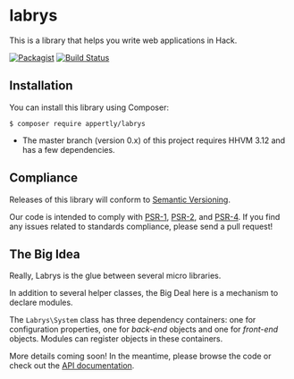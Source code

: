 # labrys

This is a library that helps you write web applications in Hack.

[![Packagist](https://img.shields.io/packagist/v/appertly/labrys.svg)](https://packagist.org/packages/appertly/labrys)
[![Build Status](https://travis-ci.org/appertly/labrys.svg)](https://travis-ci.org/appertly/labrys)

## Installation

You can install this library using Composer:

```console
$ composer require appertly/labrys
```

* The master branch (version 0.x) of this project requires HHVM 3.12 and has a few dependencies.

## Compliance

Releases of this library will conform to [Semantic Versioning](http://semver.org).

Our code is intended to comply with [PSR-1](http://www.php-fig.org/psr/psr-1/), [PSR-2](http://www.php-fig.org/psr/psr-2/), and [PSR-4](http://www.php-fig.org/psr/psr-4/). If you find any issues related to standards compliance, please send a pull request!

## The Big Idea

Really, Labrys is the glue between several micro libraries.

In addition to several helper classes, the Big Deal here is a mechanism to declare modules.

The `Labrys\System` class has three dependency containers: one for configuration properties, one for *back-end* objects and one for *front-end* objects. Modules can register objects in these containers.

More details coming soon! In the meantime, please browse the code or check out the [API documentation](https://appertly.github.io/labrys/api/).
